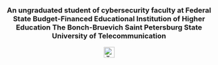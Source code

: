 <h3 align="center">An ungraduated student of cybersecurity faculty at Federal State Budget-Financed Educational Institution of Higher Education The Bonch-Bruevich Saint Petersburg State University of Telecommunication</h3>

<p align="center">
  <a href="https://tryhackme.com/p/qwerty3223">
    <img align="center" alt="TryHackMe profile" width="25px" src="https://raw.githubusercontent.com/YWxtYXoK/YWxtYXoK/main/resources/tryhackme.svg"/>
  </a>
</p>
